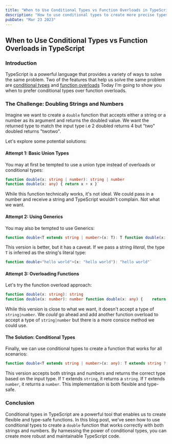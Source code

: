 ```yaml
---
title: "When to Use Conditional Types vs Function Overloads in TypeScript"
description: "How to use conditional types to create more precise types"
pubDate: "Mar 23 2023"
---
```


## When to Use Conditional Types vs Function Overloads in TypeScript

### Introduction

TypeScript is a powerful language that provides a variety of ways to solve the same problem. Two of the features that help us solve the same problem are [conditional types](https://www.typescriptlang.org/docs/handbook/2/conditional-types.html) and [function overloads](https://www.typescriptlang.org/docs/handbook/2/functions.html#function-overloads)
Today I'm going to show you when to prefer conditional types over function overloads.

### The Challenge: Doubling Strings and Numbers

Imagine we want to create a `double` function that accepts either a string or a number as its argument and returns the doubled value. We want the returned type to match the input type i.e 2 doubled returns 4 but "two" doubled returns "twotwo".

Let's explore some potential solutions:

#### Attempt 1: Basic Union Types

You may at first be tempted to use a union type instead of overloads or conditional types:

```typescript
function double(x: string | number): string | number 
function double(x: any) { return x + x }`
```

While this function technically works, it's not ideal. We could pass in a number and receive a string and TypeScript wouldn't complain. Not what we want.

#### Attempt 2: Using Generics

You may also be tempted to use Generics:

```typescript
function double<T extends string | number>(x: T): T function double(x: any) { 	return x + x }
```

This version is better, but it has a caveat. If we pass a string _literal_, the type `T` is inferred as the string's literal type:

```typescript
function double<"hello world">(x: "hello world"): "hello world"`
```

#### Attempt 3: Overloading Functions

Let's try the function overload approach:

```typescript
function double(x: string): string 
function double(x: number): number function double(x: any) { 	return x + x }`
```

While this version is close to what we want, it doesn't accept a type of `string|number`. We _could_ go ahead and add another function overload to accept a type of `string|number` but there is a more consice method we could use.

#### The Solution: Conditional Types

Finally, we can use conditional types to create a function that works for all scenarios:

```typescript
function double<T extends string | number>(x: any): T extends string ? string : number {   return x + x }`
```

This version  accepts both strings and numbers and returns the correct type based on the input type. If `T` extends `string`, it returns a `string`. If `T` extends `number`, it returns a `number`. This implementation is both flexible and type-safe.

### Conclusion

Conditional types in TypeScript are a powerful tool that enables us to create flexible and type-safe functions. In this blog post, we've seen how to use conditional types to create a `double` function that works correctly with both strings and numbers. By harnessing the power of conditional types, you can create more robust and maintainable TypeScript code.